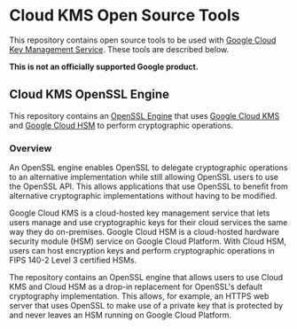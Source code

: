 # Cloud KMS Open Source Tools
This repository contains open source tools to be used with [Google Cloud Key 
Management Service][kms]. These tools are described below.

**This is not an officially supported Google product.**

## Cloud KMS OpenSSL Engine

This repository contains an [OpenSSL Engine][openssl-engine] that uses [Google 
Cloud KMS][kms] and [Google Cloud HSM][hsm] to perform cryptographic operations.

### Overview

An OpenSSL engine enables OpenSSL to delegate cryptographic operations to an 
alternative implementation while still allowing OpenSSL users to use the OpenSSL 
API. This allows applications that use OpenSSL to benefit from alternative 
cryptographic implementations without having to be modified.

Google Cloud KMS is a cloud-hosted key management service that lets users manage 
and use cryptographic keys for their cloud services the same way they do 
on-premises. Google Cloud HSM is a cloud-hosted hardware security module (HSM) 
service on Google Cloud Platform. With Cloud HSM, users can host encryption keys 
and perform cryptographic operations in FIPS 140-2 Level 3 certified HSMs.

The repository contains an OpenSSL engine that allows users to use Cloud KMS and 
Cloud HSM as a drop-in replacement for OpenSSL's default cryptography 
implementation. This allows, for example, an HTTPS web server that uses OpenSSL 
to make use of a private key that is protected by and never leaves an HSM 
running on Google Cloud Platform.

[kms]: https://cloud.google.com/kms
[hsm]: https://cloud.google.com/hsm
[openssl-engine]: 
https://raw.githubusercontent.com/openssl/openssl/master/README.ENGINE
